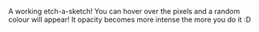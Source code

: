 A working etch-a-sketch! You can hover over the pixels and a random colour will appear! It opacity becomes more intense the more you do it :D